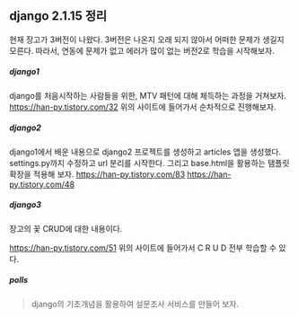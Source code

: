 ## django 2.1.15 정리
 현재 장고가 3버전이 나왔다. 3버전은 나온지 오래 되지 않아서 어떠한 문제가 생길지 모른다. 따라서, 연동에 문제가 없고 에러가 많이 없는 버전2로 학습을 시작해보자.


##### django1
django를 처음시작하는 사람들을 위한, MTV 패턴에 대해 체득하는 과정을 거쳐보자.
https://han-py.tistory.com/32
위의 사이트에 들어가서 순차적으로 진행해보자.

##### django2
 django1에서 배운 내용으로 django2 프로젝트를 생성하고 articles 앱을 생성했다. settings.py까지 수정하고 url 분리를 시작한다.
 그리고 base.html을 활용하는 탬플릿 확장을 적용해 보자.
https://han-py.tistory.com/83
 https://han-py.tistory.com/48


##### django3
장고의 꽃 CRUD에 대한 내용이다.

https://han-py.tistory.com/51
위의 사이트에 들어가서 C R U D 전부 학습할 수 있다.


##### polls
> django의 기초개념을 활용하여 설문조사 서비스를 만들어 보자.